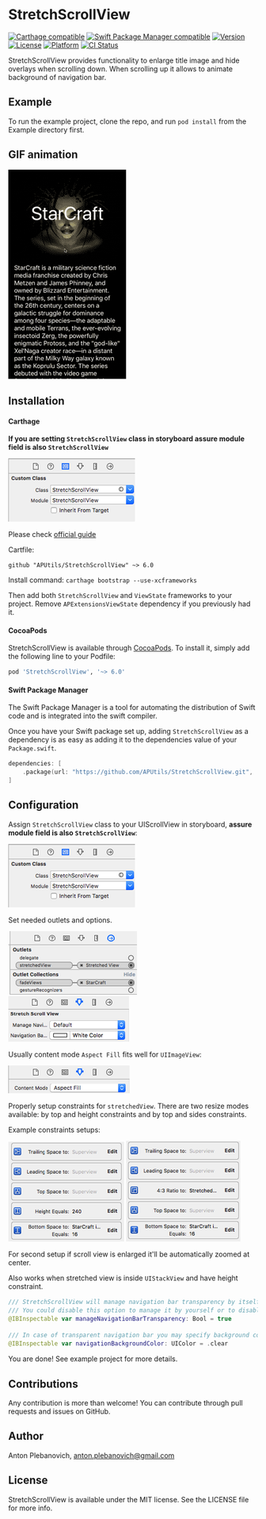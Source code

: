 # StretchScrollView

[![Carthage compatible](https://img.shields.io/badge/Carthage-compatible-4BC51D.svg?style=flat)](https://github.com/Carthage/Carthage)
[![Swift Package Manager compatible](https://img.shields.io/badge/Swift%20Package%20Manager-compatible-brightgreen.svg)](https://github.com/apple/swift-package-manager)
[![Version](https://img.shields.io/cocoapods/v/StretchScrollView.svg?style=flat)](http://cocoapods.org/pods/StretchScrollView)
[![License](https://img.shields.io/cocoapods/l/StretchScrollView.svg?style=flat)](http://cocoapods.org/pods/StretchScrollView)
[![Platform](https://img.shields.io/cocoapods/p/StretchScrollView.svg?style=flat)](http://cocoapods.org/pods/StretchScrollView)
[![CI Status](http://img.shields.io/travis/APUtils/StretchScrollView.svg?style=flat)](https://travis-ci.org/APUtils/StretchScrollView)

StretchScrollView provides functionality to enlarge title image and hide overlays when scrolling down. When scrolling up it allows to animate background of navigation bar.

## Example

To run the example project, clone the repo, and run `pod install` from the Example directory first.

## GIF animation

<img src="Example/StretchScrollView/StretchScrollView.gif"/>

## Installation

#### Carthage

**If you are setting `StretchScrollView` class in storyboard assure module field is also `StretchScrollView`**

<img src="Example/StretchScrollView/customClass.png"/>

Please check [official guide](https://github.com/Carthage/Carthage#if-youre-building-for-ios-tvos-or-watchos)

Cartfile:

```
github "APUtils/StretchScrollView" ~> 6.0
```

Install command: `carthage bootstrap --use-xcframeworks`

Then add both `StretchScrollView` and `ViewState` frameworks to your project. Remove `APExtensionsViewState` dependency if you previously had it.

#### CocoaPods

StretchScrollView is available through [CocoaPods](http://cocoapods.org). To install
it, simply add the following line to your Podfile:

```ruby
pod 'StretchScrollView', '~> 6.0'
```

#### Swift Package Manager

The Swift Package Manager is a tool for automating the distribution of Swift code and is integrated into the swift compiler.

Once you have your Swift package set up, adding `StretchScrollView` as a dependency is as easy as adding it to the dependencies value of your `Package.swift`.

```swift
dependencies: [
    .package(url: "https://github.com/APUtils/StretchScrollView.git", .upToNextMajor(from: "6.0.0"))
]
```

## Configuration

Assign `StretchScrollView` class to your UIScrollView in storyboard, **assure module field is also `StretchScrollView`**:

<img src="Example/StretchScrollView/customClass.png"/>

Set needed outlets and options.

<img src="Example/StretchScrollView/outlets.png"/>
<img src="Example/StretchScrollView/options.png"/>

Usually content mode `Aspect Fill` fits well for `UIImageView`:

<img src="Example/StretchScrollView/contentMode.png"/>

Properly setup constraints for `stretchedView`. There are two resize modes available: by top and height constraints and by top and sides constraints.

Example constraints setups:

<img src="Example/StretchScrollView/constraints.png"/>

<img src="Example/StretchScrollView/constraints2.png"/>

For second setup if scroll view is enlarged it'll be automatically zoomed at center.

Also works when stretched view is inside `UIStackView` and have height constraint.

```swift
/// StretchScrollView will manage navigation bar transparency by itself.
/// You could disable this option to manage it by yourself or to disable navigation bar animations.
@IBInspectable var manageNavigationBarTransparency: Bool = true

/// In case of transparent navigation bar you may specify background color that will appear when you scroll up.
@IBInspectable var navigationBackgroundColor: UIColor = .clear
```

You are done! See example project for more details.

## Contributions

Any contribution is more than welcome! You can contribute through pull requests and issues on GitHub.

## Author

Anton Plebanovich, anton.plebanovich@gmail.com

## License

StretchScrollView is available under the MIT license. See the LICENSE file for more info.
